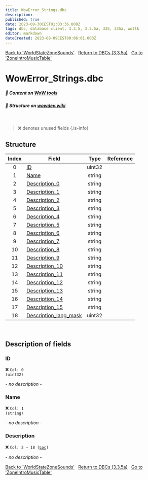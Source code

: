 ```yaml
---
title: WowError_Strings.dbc
description:
published: true
date: 2023-09-30CEST01:03:36.000Z
tags: dbc, database client, 3.3.5, 3.3.5a, 335, 335a, wotlk
editor: markdown
dateCreated: 2023-08-09CEST00:06:01.000Z
---
```

<a href="https://trinitycore.info/files/DBC/335/worldstatezonesounds" class="mt-5 v-btn v-btn--depressed v-btn--flat v-btn--outlined theme--light v-size--default darkblue--text text--lighten-3"><span class="v-btn__content"><i aria-hidden="true" class="v-icon notranslate v-icon--left mdi mdi-arrow-left theme--light"></i><span>Back to 'WorldStateZoneSounds'</span></span></a>&nbsp;&nbsp;&nbsp;<a href="https://trinitycore.info/files/DBC/335/home" class="mt-5 v-btn v-btn--depressed v-btn--flat v-btn--outlined theme--light v-size--default darkblue--text text--lighten-3"><span class="v-btn__content"><i aria-hidden="true" class="v-icon notranslate v-icon--left mdi mdi-home-outline theme--light"></i><span>Return to DBCs (3.3.5a)</span></span></a>&nbsp;&nbsp;&nbsp;<a href="https://trinitycore.info/files/DBC/335/zoneintromusictable" class="mt-5 v-btn v-btn--depressed v-btn--flat v-btn--outlined theme--light v-size--default darkblue--text text--lighten-3"><span class="v-btn__content"><span>Go to 'ZoneIntroMusicTable'</span><i aria-hidden="true" class="v-icon notranslate v-icon--right mdi mdi-arrow-right theme--light"></i></span></a>

# WowError_Strings.dbc
##### :open_book: Content on [WoW.tools](https://wow.tools/dbc/?dbc=wowerror_strings&build=3.3.5.12340)
##### :pencil: Structure on [wowdev.wiki](https://wowdev.wiki/DB/WowError_Strings)
&nbsp;

> :x: denotes unused fields
{.is-info}


## Structure

| Index | Field | Type | Reference |
| :---: | --- | :---: | --- |
| 0 | [ID](#id) | uint32 |  |
| 1 | [Name](#name) | string |  |
| 2 | [Description_0](#description) | string |  |
| 3 | [Description_1](#description) | string |  |
| 4 | [Description_2](#description) | string |  |
| 5 | [Description_3](#description) | string |  |
| 6 | [Description_4](#description) | string |  |
| 7 | [Description_5](#description) | string |  |
| 8 | [Description_6](#description) | string |  |
| 9 | [Description_7](#description) | string |  |
| 10 | [Description_8](#description) | string |  |
| 11 | [Description_9](#description) | string |  |
| 12 | [Description_10](#description) | string |  |
| 13 | [Description_11](#description) | string |  |
| 14 | [Description_12](#description) | string |  |
| 15 | [Description_13](#description) | string |  |
| 16 | [Description_14](#description) | string |  |
| 17 | [Description_15](#description) | string |  |
| 18 | [Description_lang_mask](#description) | uint32 |  |
&nbsp;
## Description of fields

### ID
:x: <code>Col: 0 (uint32)</code>

*- no description -*
&nbsp;

### Name
:x: <code>Col: 1 (string)</code>

*- no description -*
&nbsp;

### Description
:x: <code>Col: 2 &ndash; 18 ([Loc](/how-to/localization))</code>

*- no description -*
&nbsp;

<a href="https://trinitycore.info/files/DBC/335/worldstatezonesounds" class="mt-5 v-btn v-btn--depressed v-btn--flat v-btn--outlined theme--light v-size--default darkblue--text text--lighten-3"><span class="v-btn__content"><i aria-hidden="true" class="v-icon notranslate v-icon--left mdi mdi-arrow-left theme--light"></i><span>Back to 'WorldStateZoneSounds'</span></span></a>&nbsp;&nbsp;&nbsp;<a href="https://trinitycore.info/files/DBC/335/home" class="mt-5 v-btn v-btn--depressed v-btn--flat v-btn--outlined theme--light v-size--default darkblue--text text--lighten-3"><span class="v-btn__content"><i aria-hidden="true" class="v-icon notranslate v-icon--left mdi mdi-home-outline theme--light"></i><span>Return to DBCs (3.3.5a)</span></span></a>&nbsp;&nbsp;&nbsp;<a href="https://trinitycore.info/files/DBC/335/zoneintromusictable" class="mt-5 v-btn v-btn--depressed v-btn--flat v-btn--outlined theme--light v-size--default darkblue--text text--lighten-3"><span class="v-btn__content"><span>Go to 'ZoneIntroMusicTable'</span><i aria-hidden="true" class="v-icon notranslate v-icon--right mdi mdi-arrow-right theme--light"></i></span></a>

